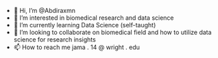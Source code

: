 - 👋 Hi, I’m @Abdiraxmn
- 👀 I’m interested in biomedical research and data science 
- 🌱 I’m currently learning Data Science (self-taught)
- 💞️ I’m looking to collaborate on biomedical field and how to utilize data science for research insights
- 📫 How to reach me jama . 14 @ wright . edu

<!---
Abdiraxmn/Abdiraxmn is a ✨ special ✨ repository because its `README.md` (this file) appears on your GitHub profile.
You can click the Preview link to take a look at your changes.
--->
